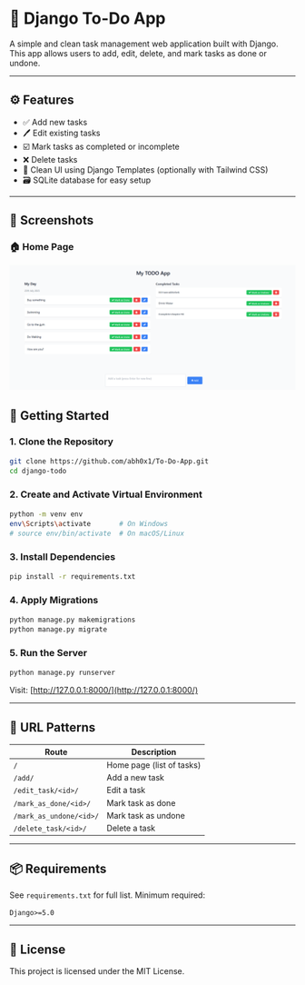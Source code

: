 # 📝 Django To-Do App

A simple and clean task management web application built with Django. This app allows users to add, edit, delete, and mark tasks as done or undone.

---

## ⚙️ Features

- ✅ Add new tasks  
- 🖊️ Edit existing tasks  
- ☑️ Mark tasks as completed or incomplete  
- ❌ Delete tasks  
- 🎨 Clean UI using Django Templates (optionally with Tailwind CSS)  
- 🗃️ SQLite database for easy setup  

---

## 📸 Screenshots

### 🏠 Home Page
![Home Page](screenshots/home.png)

## 🚀 Getting Started

### 1. Clone the Repository

```bash
git clone https://github.com/abh0x1/To-Do-App.git
cd django-todo
```

### 2. Create and Activate Virtual Environment

```bash
python -m venv env
env\Scripts\activate       # On Windows
# source env/bin/activate  # On macOS/Linux
```

### 3. Install Dependencies

```bash
pip install -r requirements.txt
```

### 4. Apply Migrations

```bash
python manage.py makemigrations
python manage.py migrate
```

### 5. Run the Server

```bash
python manage.py runserver
```

Visit: [http://127.0.0.1:8000/](http://127.0.0.1:8000/)

---

## 🔗 URL Patterns

| Route                        | Description               |
|-----------------------------|---------------------------|
| `/`                         | Home page (list of tasks) |
| `/add/`                     | Add a new task            |
| `/edit_task/<id>/`          | Edit a task               |
| `/mark_as_done/<id>/`       | Mark task as done         |
| `/mark_as_undone/<id>/`     | Mark task as undone       |
| `/delete_task/<id>/`        | Delete a task             |

---

## 📦 Requirements

See `requirements.txt` for full list. Minimum required:

```
Django>=5.0
```

---

## 🧾 License

This project is licensed under the MIT License.
